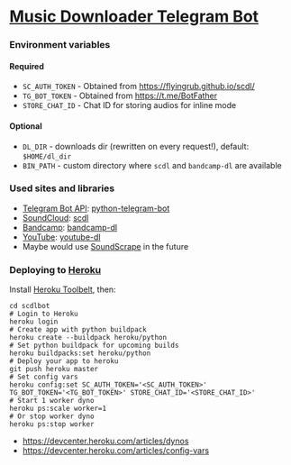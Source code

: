 # [Music Downloader Telegram Bot](https://t.me/scdlbot)

### Environment variables
#### Required
- `SC_AUTH_TOKEN` - Obtained from https://flyingrub.github.io/scdl/
- `TG_BOT_TOKEN` - Obtained from https://t.me/BotFather
- `STORE_CHAT_ID` - Chat ID for storing audios for inline mode

#### Optional
- `DL_DIR` - downloads dir (rewritten on every request!), default: `$HOME/dl_dir`
- `BIN_PATH` - custom directory where `scdl` and `bandcamp-dl` are available

### Used sites and libraries
- [Telegram Bot API](https://core.telegram.org/bots/api): [python-telegram-bot](https://github.com/python-telegram-bot/python-telegram-bot)
- [SoundCloud](https://soundcloud.com): [scdl](https://github.com/flyingrub/scdl)
- [Bandcamp](https://bandcamp.com): [bandcamp-dl](https://github.com/iheanyi/bandcamp-dl)
- [YouTube](https://www.youtube.com/): [youtube-dl](https://rg3.github.io/youtube-dl)
- Maybe would use [SoundScrape](https://github.com/Miserlou/SoundScrape) in the future


### Deploying to [Heroku](https://heroku.com/)

Install [Heroku Toolbelt](https://toolbelt.heroku.com/), then:

```
cd scdlbot
# Login to Heroku
heroku login
# Create app with python buildpack
heroku create --buildpack heroku/python
# Set python buildpack for upcoming builds
heroku buildpacks:set heroku/python
# Deploy your app to heroku
git push heroku master
# Set config vars
heroku config:set SC_AUTH_TOKEN='<SC_AUTH_TOKEN>' TG_BOT_TOKEN='<TG_BOT_TOKEN>' STORE_CHAT_ID='<STORE_CHAT_ID>'
# Start 1 worker dyno
heroku ps:scale worker=1
# Or stop worker dyno
heroku ps:stop worker
```

- https://devcenter.heroku.com/articles/dynos
- https://devcenter.heroku.com/articles/config-vars
